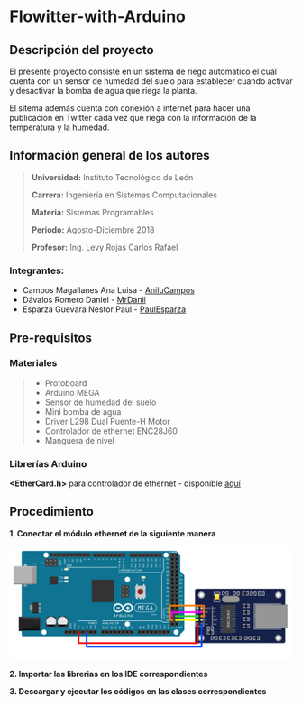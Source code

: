 # Flowitter-with-Arduino

## Descripción del proyecto

El presente proyecto consiste en un sistema de riego automatico el cuál cuenta con un sensor de humedad del suelo para establecer cuando activar y desactivar la bomba de agua que riega la planta.

El sitema además cuenta con conexión a internet para hacer una publicación en Twitter cada vez que riega con la información de la temperatura y la humedad.

## Información general de los autores

> **Universidad:** Instituto Tecnológico de León
>
> **Carrera:** Ingeniería en Sistemas Computacionales
>
> **Materia:** Sistemas Programables
>
> **Periodo:** Agosto-Diciembre 2018
>
> **Profesor:** Ing. Levy Rojas Carlos Rafael
> 
 ### Integrantes:
 * Campos Magallanes Ana Luisa - [AniluCampos](https://github.com/AniluCampos)
 * Dávalos Romero Daniel - [MrDanii](https://github.com/MrDanii)
 * Esparza Guevara Nestor Paul - [PaulEsparza](https://github.com/PaulEsparza)

## Pre-requisitos 
### Materiales
> * Protoboard
> * Arduino MEGA
> * Sensor de humedad del suelo
> * Mini bomba de agua
> * Driver L298 Dual Puente-H Motor
> * Controlador de ethernet ENC28J60
> * Manguera de nivel
 
 ### Librerías Arduino
 **<EtherCard.h>** para controlador de ethernet - disponible [aquí](https://github.com/njh/EtherCard)
 
 ## Procedimiento
 
 **1. Conectar el módulo ethernet de la siguiente manera**

 ![](/Imagenes/diagrama1.png)


 **2. Importar las librerias en los IDE correspondientes**
 
 **3. Descargar y ejecutar los códigos en las clases correspondientes**

